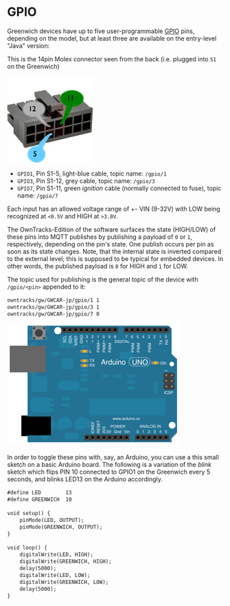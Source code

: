 # GPIO

Greenwich devices have up to five user-programmable [GPIO](http://en.wikipedia.org/wiki/General-purpose_input/output) pins, depending on the model, but at least three are available on the entry-level "Java" version:

This is the 14pin Molex connector seen from the back (i.e. plugged into `S1` on the Greenwich)

![Molex connector](assets/molex.png)

* `GPIO1`, Pin S1-5, light-blue cable, topic name: `/gpio/1`
* `GPIO3`, Pin S1-12, grey cable, topic name: `/gpio/3`
* `GPIO7`, Pin S1-11, green _ignition_ cable (normally connected to fuse), topic name: `/gpio/7`

Each input has an allowed voltage range of +- VIN (9-32V) with LOW being recognized at `<0.5V` and HIGH at `>3.0V`.

The OwnTracks-Edition of the software surfaces the state (HIGH/LOW) of these pins into MQTT publishes by publishing a payload of `0` or `1`, respectively, depending on the pin's state. One publish occurs per pin as soon as its state changes. Note, that the internal state is inverted compared to the external level; this is supposed to be typical for embedded devices. In other words, the published payload is `0` for HIGH and `1` for LOW.

The topic used for publishing is the general topic of the device with `/gpio/<pin>` appended to it:

```
owntracks/gw/GWCAR-jp/gpio/1 1
owntracks/gw/GWCAR-jp/gpio/3 1
owntracks/gw/GWCAR-jp/gpio/7 0
```

![Arduino](assets/arduino.png)

In order to toggle these pins with, say, an Arduino, you can use a this small sketch on a basic Arduino board. The following is a variation of the _blink_ sketch which flips PIN 10 connected to GPIO1 on the Greenwich every 5 seconds, and blinks LED13 on the Arduino accordingly.

```
#define LED        13
#define GREENWICH  10

void setup() {
    pinMode(LED, OUTPUT);
    pinMode(GREENWICH, OUTPUT);
}

void loop() {
    digitalWrite(LED, HIGH);
    digitalWrite(GREENWICH, HIGH);
    delay(5000);
    digitalWrite(LED, LOW);
    digitalWrite(GREENWICH, LOW);
    delay(5000);
}
```
